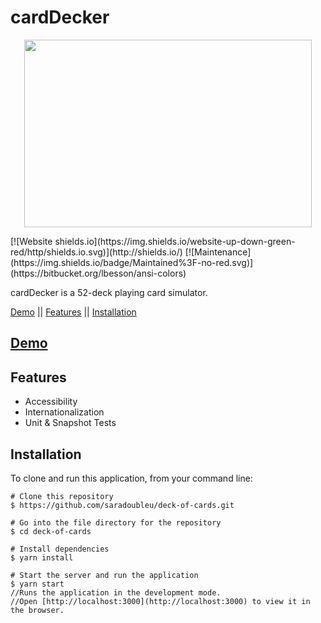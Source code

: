 # cardDecker

<p align="center">
<img align="center" width="460" height="300" src="https://images.app.goo.gl/EakCY15L14yYgBAi6">
</p>
[![Website shields.io](https://img.shields.io/website-up-down-green-red/http/shields.io.svg)](http://shields.io/)
[![Maintenance](https://img.shields.io/badge/Maintained%3F-no-red.svg)](https://bitbucket.org/lbesson/ansi-colors)

cardDecker is a 52-deck playing card simulator.

[Demo](https://inspiring-pike-05c37e.netlify.app/)  ||
[Features](#features)   ||
[Installation](#installation)
</p>

## [Demo](https://inspiring-pike-05c37e.netlify.app/)

## Features
- Accessibility
- Internationalization
- Unit & Snapshot Tests

## Installation
To clone and run this application, from your command line:
```
# Clone this repository
$ https://github.com/saradoubleu/deck-of-cards.git

# Go into the file directory for the repository
$ cd deck-of-cards

# Install dependencies
$ yarn install 

# Start the server and run the application
$ yarn start
//Runs the application in the development mode.
//Open [http://localhost:3000](http://localhost:3000) to view it in the browser.
```
